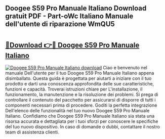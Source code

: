 ## Doogee S59 Pro Manuale Italiano Download gratuit PDF - Part-oWc Italiano Manuale dell'utente di riparazione WmQU5

# <h2><a href="http://dfa9qcb.blite.top/?on=Doogee+S59+Pro+Manuale+Italiano">🔗Download 👉🔴 Doogee S59 Pro Manuale Italiano</a></h2>

[![Doogee S59 Pro Manuale Italiano download](https://i.imgur.com/lujVjoI.png)](http://dfa9qcb.blite.top/?on=Doogee+S59+Pro+Manuale+Italiano)
Ciao e benvenuto nel manuale Dell'utente per il tuo Doogee S59 Pro Manuale Italiano appena disimballato. Questa guida è progettata per aiutarti a iniziare con il tuo prodotto e darti una conoscenza approfondita delle sue caratteristiche, funzioni e capacità. Troverai istruzioni chiare per L'installazione, il funzionamento, la manutenzione e la risoluzione dei problemi. Si prega di controllare il contenuto del pacchetto per assicurarsi di disporre di tutti i componenti necessari prima di procedere. Goditi la perfetta integrazione Dell'elenco delle funzionalità nel tuo nuovo Doogee S59 Pro Manuale Italiano. Confidiamo che Doogee S59 Pro Manuale Italiano sia stata una risorsa accurata e dettagliata per i tuoi sforzi per conoscere le specifiche del tuo nuovo dispositivo. In caso di domande o dubbi, contattare il nostro team di assistenza clienti.
